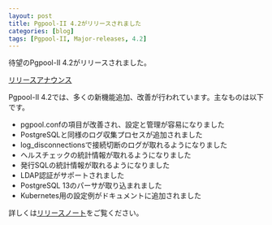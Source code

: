 ```yaml
---
layout: post
title: Pgpool-II 4.2がリリースされました
categories: [blog]
tags: [Pgpool-II, Major-releases, 4.2]
---
```

待望のPgpool-II 4.2がリリースされました。

[リリースアナウンス](https://www.pgpool.net/mediawiki/jp/index.php/%E3%83%A1%E3%82%A4%E3%83%B3%E3%83%9A%E3%83%BC%E3%82%B8#Pgpool-II_4.2.0_.E3.83.AA.E3.83.AA.E3.83.BC.E3.82.B9_.282020.2F11.2F26.29)

Pgpool-II 4.2では、多くの新機能追加、改善が行われています。主なものは以下です。

- pgpool.confの項目が改善され、設定と管理が容易になりました
- PostgreSQLと同様のログ収集プロセスが追加されました
- log_disconnectionsで接続切断のログが取れるようになりました
- ヘルスチェックの統計情報が取れるようになりました
- 発行SQLの統計情報が取れるようになりました
- LDAP認証がサポートされました
- PostgreSQL 13のパーサが取り込まれました
- Kubernetes用の設定例がドキュメントに追加されました

詳しくは[リリースノート](https://www.pgpool.net/docs/42/ja/html/release-4-2-0.html)をご覧ください。

